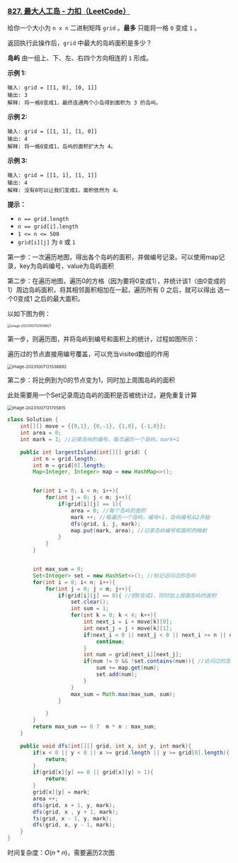 ### [827. 最大人工岛 - 力扣（LeetCode）](https://leetcode.cn/problems/making-a-large-island/)

给你一个大小为 `n x n` 二进制矩阵 `grid` 。**最多** 只能将一格 `0` 变成 `1` 。

返回执行此操作后，`grid` 中最大的岛屿面积是多少？

**岛屿** 由一组上、下、左、右四个方向相连的 `1` 形成。

 

**示例 1:**

```
输入: grid = [[1, 0], [0, 1]]
输出: 3
解释: 将一格0变成1，最终连通两个小岛得到面积为 3 的岛屿。
```

**示例 2:**

```
输入: grid = [[1, 1], [1, 0]]
输出: 4
解释: 将一格0变成1，岛屿的面积扩大为 4。
```

**示例 3:**

```
输入: grid = [[1, 1], [1, 1]]
输出: 4
解释: 没有0可以让我们变成1，面积依然为 4。
```

 

**提示：**

- `n == grid.length`
- `n == grid[i].length`
- `1 <= n <= 500`
- `grid[i][j]` 为 `0` 或 `1`



第一步：一次遍历地图，得出各个岛屿的面积，并做编号记录。可以使用map记录，key为岛屿编号，value为岛屿面积 

第二步：在遍历地图，遍历0的方格（因为要将0变成1），并统计该1（由0变成的1）周边岛屿面积，将其相邻面积相加在一起，遍历所有 0 之后，就可以得出 选一个0变成1 之后的最大面积。



以如下图为例：

<img src="https://palepics.oss-cn-guangzhou.aliyuncs.com/img/image-20231007121506921.png" alt="image-20231007121506921" style="zoom:50%;" />





第一步，则遍历图，并将岛屿到编号和面积上的统计，过程如图所示：

遍历过的节点直接用编号覆盖，可以充当visited数组的作用

<img src="https://palepics.oss-cn-guangzhou.aliyuncs.com/img/image-20231007121538892.png" alt="image-20231007121538892" style="zoom: 67%;" />





第二步：将比例到为0的节点变为1，同时加上周围岛屿的面积

此处需要用一个Set记录周边岛屿的面积是否被统计过，避免重复计算



<img src="https://palepics.oss-cn-guangzhou.aliyuncs.com/img/image-20231007121705815.png" alt="image-20231007121705815" style="zoom:67%;" />



```java
class Solution {
    int[][] move = {{0,1}, {0,-1}, {1,0}, {-1,0}};
    int area = 0;
    int mark = 1; //记录岛屿的编号，每次遍历一个岛屿，mark+1

    public int largestIsland(int[][] grid) {
        int n = grid.length;
        int m = grid[0].length;
        Map<Integer, Integer> map = new HashMap<>();


        for(int i = 0; i < n; i++){
            for(int j = 0; j < m; j++){
                if(grid[i][j] == 1){
                    area = 0; //每个岛屿的面积
                    mark ++; //每遍历一个岛屿，编号+1，岛屿编号从2开始
                    dfs(grid, i, j, mark); 
                    map.put(mark, area); //记录岛屿编号和面积的映射
                }
            }
        }


        int max_sum = 0;
        Set<Integer> set = new HashSet<>(); //标记访问过的岛屿
        for(int i = 0; i< n; i++){
            for(int j = 0; j < m; j++){
                if(grid[i][j] == 0){ //把0变成1，同时加上周围岛屿的面积
                    set.clear();
                    int sum = 1;
                    for(int k = 0; k < 4; k++){
                        int next_i = i + move[k][0];
                        int next_j = j + move[k][1];
                        if(next_i < 0 || next_j < 0 || next_i >= n || next_j >= m){
                            continue;
                        }
                        int num = grid[next_i][next_j];
                        if(num != 0 && !set.contains(num)){ //访问过的岛屿不再加入总面积
                            sum += map.get(num);
                            set.add(num); 
                        }
                    }
                    max_sum = Math.max(max_sum, sum);
                }

            }
        }
        return max_sum == 0 ?  m * n : max_sum;
    }

    public void dfs(int[][] grid, int x, int y, int mark){
        if(x < 0 || y < 0 || x >= grid.length || y >= grid[0].length){
            return;
        }
        if(grid[x][y] == 0 || grid[x][y] > 1){
            return;
        }
        grid[x][y] = mark;
        area ++;
        dfs(grid, x + 1, y, mark);
        dfs(grid, x , y + 1, mark);
        fs(grid, x - 1, y, mark);
        dfs(grid, x, y - 1, mark);
    }
}
```

时间复杂度：$O(n*n)$，需要遍历2次图